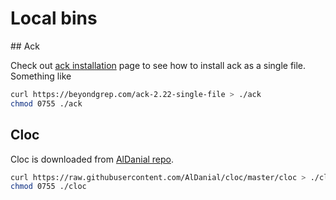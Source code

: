# Local bins

## Ack

Check out [ack installation](https://beyondgrep.com/install/) page to see
how to install ack as a single file. Something like

```sh
curl https://beyondgrep.com/ack-2.22-single-file > ./ack
chmod 0755 ./ack
```

## Cloc

Cloc is downloaded from [AlDanial repo](https://github.com/AlDanial/cloc).

```sh
curl https://raw.githubusercontent.com/AlDanial/cloc/master/cloc > ./cloc
chmod 0755 ./cloc
```


